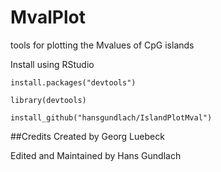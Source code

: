 # MvalPlot
tools for plotting the Mvalues of CpG islands

Install using RStudio

`install.packages("devtools")`

`library(devtools)`

`install_github("hansgundlach/IslandPlotMval")`

##Credits
Created by Georg Luebeck 

Edited and Maintained by Hans Gundlach
